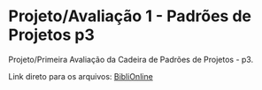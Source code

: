 # Projeto/Avaliação 1 - Padrões de Projetos p3

Projeto/Primeira Avaliação da Cadeira de Padrões de Projetos - p3.

Link direto para os arquivos: [BibliOnline](https://github.com/d4nkali/Project_Avaliacao_1_p3_Padroes_Projeto/tree/main/BibliOnline/src/tech/d4nkali/biblionline)
